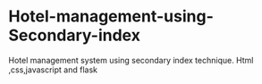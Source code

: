 # Hotel-management-using-Secondary-index
Hotel management system using secondary index technique. Html ,css,javascript and flask

